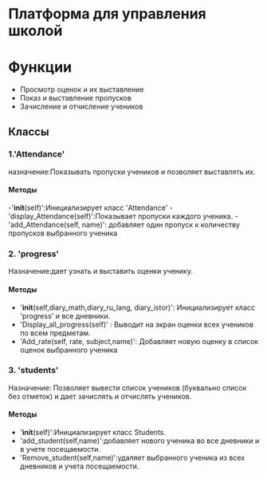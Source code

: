 # Платформа для управления школой 

# Функции
 -	Просмотр оценок и их выставление 
 -	Показ и выставление пропусков
 -	Зачисление и отчисление учеников
## Классы
### 1.'Attendance'
назначение:Показывать пропуски учеников и позволяет 
выставлять их.
#### Методы
-'__init__(self)':Инициализирует класс 'Attendance'
-'display_Attendance(self)':Показывает пропуски каждого ученика.
-'add_Attendance(self, name)': добавляет один пропуск к количеству пропусков выбранного ученика


### 2. 'progress'
Назначение:дает узнать и выставить оценки ученику.
   #### Методы 
   -	'__init__(self,diary_math,diary_ru_lang, diary_istor)':
Инициализирует класс 'progress' и все дневники.
-	'Display_all_progress(self)' :
Выводит на экран оценки всех учеников по всем предметам.
-	'Add_rate(self, rate, subject,name)':
Добавляет новую оценку в список оценок выбранного ученика

### 3. 'students'
Назначение: Позволяет вывести список учеников (буквально список без отметок) и дает 
зачислять и отчислять  учеников.
  #### Методы
  -	'__init__(self)':Инициализирует класс  Students.
-	'add_student(self,name)':добавляет нового ученика во все дневники и в учете посещаемости.
-	'Remove_student(self,name)':удаляет выбранного ученика из всех дневников и учета посещаемости.

  
  
